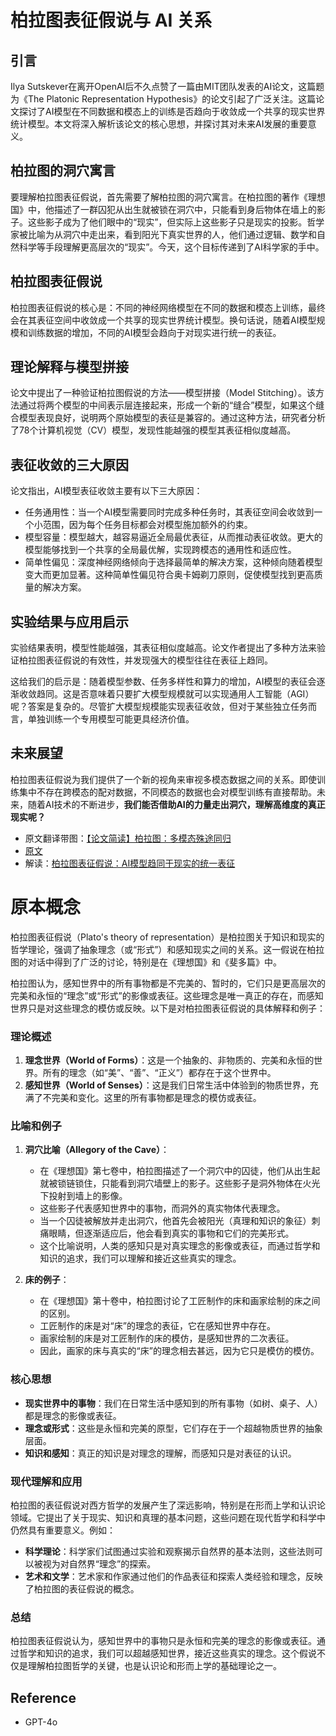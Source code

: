 # 柏拉图表征假说与 AI 关系

## 引言
Ilya Sutskever在离开OpenAI后不久点赞了一篇由MIT团队发表的AI论文，这篇题为《The Platonic Representation Hypothesis》的论文引起了广泛关注。这篇论文探讨了AI模型在不同数据和模态上的训练是否趋向于收敛成一个共享的现实世界统计模型。本文将深入解析该论文的核心思想，并探讨其对未来AI发展的重要意义。

## 柏拉图的洞穴寓言
要理解柏拉图表征假说，首先需要了解柏拉图的洞穴寓言。在柏拉图的著作《理想国》中，他描述了一群囚犯从出生就被锁在洞穴中，只能看到身后物体在墙上的影子。这些影子成为了他们眼中的“现实”，但实际上这些影子只是现实的投影。哲学家被比喻为从洞穴中走出来，看到阳光下真实世界的人，他们通过逻辑、数学和自然科学等手段理解更高层次的“现实”。今天，这个目标传递到了AI科学家的手中。

## 柏拉图表征假说
柏拉图表征假说的核心是：不同的神经网络模型在不同的数据和模态上训练，最终会在其表征空间中收敛成一个共享的现实世界统计模型。换句话说，随着AI模型规模和训练数据的增加，不同的AI模型会趋向于对现实进行统一的表征。

## 理论解释与模型拼接
论文中提出了一种验证柏拉图假说的方法——模型拼接（Model Stitching）。该方法通过将两个模型的中间表示层连接起来，形成一个新的“缝合”模型，如果这个缝合模型表现良好，说明两个原始模型的表征是兼容的。通过这种方法，研究者分析了78个计算机视觉（CV）模型，发现性能越强的模型其表征相似度越高。

## 表征收敛的三大原因
论文指出，AI模型表征收敛主要有以下三大原因：

* 任务通用性：当一个AI模型需要同时完成多种任务时，其表征空间会收敛到一个小范围，因为每个任务目标都会对模型施加额外的约束。
* 模型容量：模型越大，越容易逼近全局最优表征，从而推动表征收敛。更大的模型能够找到一个共享的全局最优解，实现跨模态的通用性和适应性。
* 简单性偏见：深度神经网络倾向于选择最简单的解决方案，这种倾向随着模型变大而更加显著。这种简单性偏见符合奥卡姆剃刀原则，促使模型找到更高质量的解决方案。

## 实验结果与应用启示
实验结果表明，模型性能越强，其表征相似度越高。论文作者提出了多种方法来验证柏拉图表征假说的有效性，并发现强大的模型往往在表征上趋同。

这给我们的启示是：随着模型参数、任务多样性和算力的增加，AI模型的表征会逐渐收敛趋同。这是否意味着只要扩大模型规模就可以实现通用人工智能（AGI）呢？答案是复杂的。尽管扩大模型规模能实现表征收敛，但对于某些独立任务而言，单独训练一个专用模型可能更具经济价值。

## 未来展望
柏拉图表征假说为我们提供了一个新的视角来审视多模态数据之间的关系。即使训练集中不存在跨模态的配对数据，不同模态的数据也会对模型训练有直接帮助。未来，随着AI技术的不断进步，**我们能否借助AI的力量走出洞穴，理解高维度的真正现实呢？**


* 原文翻译带图：[【论文简读】柏拉图：多模态殊途同归](https://www.36kr.com/p/2783495673664133)
* [原文](https://phillipi.github.io/prh/)
* 解读：[柏拉图表征假说：AI模型趋同于现实的统一表征](https://blog.csdn.net/weixin_41496173/article/details/139223208)

# 原本概念

柏拉图表征假说（Plato's theory of representation）是柏拉图关于知识和现实的哲学理论，强调了抽象理念（或“形式”）和感知现实之间的关系。这一假说在柏拉图的对话中得到了广泛的讨论，特别是在《理想国》和《斐多篇》中。

柏拉图认为，感知世界中的所有事物都是不完美的、暂时的，它们只是更高层次的完美和永恒的“理念”或“形式”的影像或表征。这些理念是唯一真正的存在，而感知世界只是对这些理念的模仿或反映。以下是对柏拉图表征假说的具体解释和例子：

### 理论概述

1. **理念世界（World of Forms）**：这是一个抽象的、非物质的、完美和永恒的世界。所有的理念（如“美”、“善”、“正义”）都存在于这个世界中。
2. **感知世界（World of Senses）**：这是我们日常生活中体验到的物质世界，充满了不完美和变化。这里的所有事物都是理念的模仿或表征。

### 比喻和例子

1. **洞穴比喻（Allegory of the Cave）**：
   - 在《理想国》第七卷中，柏拉图描述了一个洞穴中的囚徒，他们从出生起就被锁链锁住，只能看到洞穴墙壁上的影子。这些影子是洞外物体在火光下投射到墙上的影像。
   - 这些影子代表感知世界中的事物，而洞外的真实物体代表理念。
   - 当一个囚徒被解放并走出洞穴，他首先会被阳光（真理和知识的象征）刺痛眼睛，但逐渐适应后，他会看到真实的事物和它们的完美形式。
   - 这个比喻说明，人类的感知只是对真实理念的影像或表征，而通过哲学和知识的追求，我们可以理解和接近这些真实的理念。

2. **床的例子**：
   - 在《理想国》第十卷中，柏拉图讨论了工匠制作的床和画家绘制的床之间的区别。
   - 工匠制作的床是对“床”的理念的表征，它在感知世界中存在。
   - 画家绘制的床是对工匠制作的床的模仿，是感知世界的二次表征。
   - 因此，画家的床与真实的“床”的理念相去甚远，因为它只是模仿的模仿。

### 核心思想

- **现实世界中的事物**：我们在日常生活中感知到的所有事物（如树、桌子、人）都是理念的影像或表征。
- **理念或形式**：这些是永恒和完美的原型，它们存在于一个超越物质世界的抽象层面。
- **知识和感知**：真正的知识是对理念的理解，而感知只是对表征的认识。

### 现代理解和应用

柏拉图的表征假说对西方哲学的发展产生了深远影响，特别是在形而上学和认识论领域。它提出了关于现实、知识和真理的基本问题，这些问题在现代哲学和科学中仍然具有重要意义。例如：

- **科学理论**：科学家们试图通过实验和观察揭示自然界的基本法则，这些法则可以被视为对自然界“理念”的探索。
- **艺术和文学**：艺术家和作家通过他们的作品表征和探索人类经验和理念，反映了柏拉图的表征假说的概念。

### 总结

柏拉图表征假说认为，感知世界中的事物只是永恒和完美的理念的影像或表征。通过哲学和知识的追求，我们可以超越感知世界，接近这些真实的理念。这个假说不仅是理解柏拉图哲学的关键，也是认识论和形而上学的基础理论之一。

## Reference

* GPT-4o
